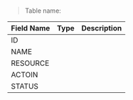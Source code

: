 
### 

> Table name: <B><B>

|  Field Name  | Type | Description|
| :------------ | :------------ |:------------ |
| ID  |   | |
| NAME  |   | |
| RESOURCE  |   | |
| ACTOIN  |   | |
| STATUS  |   | |


